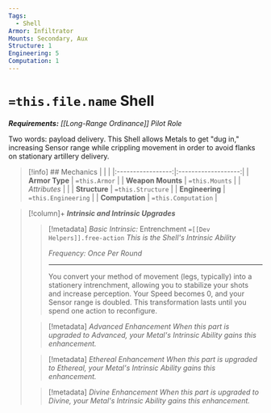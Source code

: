 ```yaml
---
Tags:
  - Shell
Armor: Infiltrator
Mounts: Secondary, Aux
Structure: 1
Engineering: 5
Computation: 1
---
```

# `=this.file.name` Shell 
***Requirements:*** *[[Long-Range Ordinance]] Pilot Role*

Two words: payload delivery. This Shell allows Metals to get "dug in," increasing Sensor range while crippling movement in order to avoid flanks on stationary artillery delivery. 

>[!info] ## Mechanics 
|                   |                     |
|:-----------------:|:-------------------:|
|  **Armor Type**   |    `=this.Armor`    |
| **Weapon Mounts** |   `=this.Mounts`    |
|   *Attributes*    |                     |
|   **Structure**   |  `=this.Structure`  |
|  **Engineering**  | `=this.Engineering` |
|  **Computation**  | `=this.Computation` |

>[!column]+ ***Intrinsic and Intrinsic Upgrades*** 
> 
>> [!metadata] *Basic Intrinsic:* Entrenchment `=[[Dev Helpers]].free-action`
>> *This is the Shell's Intrinsic Ability*
>> 
>> *Frequency: Once Per Round*
>> - - -
>> You convert your method of movement (legs, typically) into a stationery intrenchment, allowing you to stabilize your shots and increase perception. Your Speed becomes 0, and your Sensor range is doubled. This transformation lasts until you spend one action to reconfigure.
>
>> [!metadata] *Advanced Enhancement*
>> *When this part is upgraded to Advanced, your Metal's Intrinsic Ability gains this enhancement.*
>
>> [!metadata] *Ethereal Enhancement*
>>*When this part is upgraded to Ethereal, your Metal's Intrinsic Ability gains this enhancement.*
>
>> [!metadata] *Divine Enhancement*
>>*When this part is upgraded to Divine, your Metal's Intrinsic Ability gains this enhancement.*